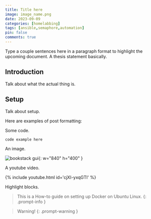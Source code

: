 ```yaml
---
title: Title here
image: image_name.png
date: 2023-09-09
categories: [homelabbing]
tags: [ansible,semaphore,automation]
pin: false
comments: true
---
```


Type a couple sentences here in a paragraph format to highlight the upcoming document. A thesis statement basically.

## Introduction

Talk about what the actual thing is.

## Setup

Talk about setup.

Here are examples of post formatting:

Some code.

```bash
code example here
```

An image.

![bookstack gui](bookstack-gui.png){: w="840" h="400" }

A youtube video.

{% include youtube.html id='cjXI-yxqGTI' %}

Highlight blocks.

> This is a How-to guide on setting up Docker on Ubuntu Linux. 
{: .prompt-info }

> Warning!
{: .prompt-warning }



